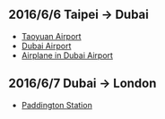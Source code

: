 ## 2016/6/6 Taipei -> Dubai

* [Taoyuan Airport](https://gasolin.github.io/londonww/taoyuan_airport.html)
* [Dubai Airport](https://gasolin.github.io/londonww/dubai_airport.html)
* [Airplane in Dubai Airport](https://gasolin.github.io/londonww/dubai_airport_2.html)

## 2016/6/7 Dubai -> London

* [Paddington Station](https://gasolin.github.io/londonww/paddington_station.html)
